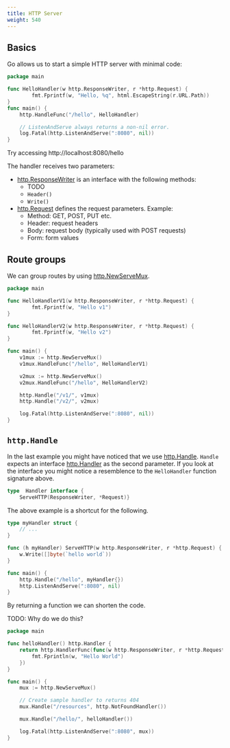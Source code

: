 ```yaml
---
title: HTTP Server
weight: 540
---
```



## Basics

Go allows us to start a simple HTTP server with minimal code:

<!-- I could not get ListenAndServe to work in the playground -->
```go {playground=false}
package main

func HelloHandler(w http.ResponseWriter, r *http.Request) {
        fmt.Fprintf(w, "Hello, %q", html.EscapeString(r.URL.Path))
}
func main() {
    http.HandleFunc("/hello", HelloHandler)

    // ListenAndServe always returns a non-nil error.
    log.Fatal(http.ListenAndServe(":8080", nil))
}
```

Try accessing http://localhost:8080/hello

The handler receives two parameters:

* [http.ResponseWriter](https://pkg.go.dev/net/http#ResponseWriter) is an interface with the following methods:
  * TODO
  * `Header()`
  * `Write()`
* [http.Request](https://pkg.go.dev/net/http#Request) defines the request parameters. Example:
  * Method: GET, POST, PUT etc.
  * Header: request headers
  * Body: request body (typically used with POST requests)
  * Form: form values


## Route groups

We can group routes by using [http.NewServeMux](https://pkg.go.dev/net/http#NewServeMux).

```go {playground=false}
package main

func HelloHandlerV1(w http.ResponseWriter, r *http.Request) {
        fmt.Fprintf(w, "Hello v1")
}

func HelloHandlerV2(w http.ResponseWriter, r *http.Request) {
        fmt.Fprintf(w, "Hello v2")
}

func main() {
    v1mux := http.NewServeMux()
    v1mux.HandleFunc("/hello", HelloHandlerV1)

    v2mux := http.NewServeMux()
    v2mux.HandleFunc("/hello", HelloHandlerV2)

    http.Handle("/v1/", v1mux)
    http.Handle("/v2/", v2mux)

    log.Fatal(http.ListenAndServe(":8080", nil))
}
```


## `http.Handle`

In the last example you might have noticed that we use [http.Handle](https://pkg.go.dev/net/http#Handle). `Handle` expects an interface [http.Handler](https://pkg.go.dev/net/http#Handler) as the second parameter. If you look at the interface you might notice a resemblence to the `HelloHandler` function signature above.

```go
type  Handler interface {
    ServeHTTP(ResponseWriter, *Request)}
```

The above example is a shortcut for the following.

```go
type myHandler struct {
    // ...
}

func (h myHandler) ServeHTTP(w http.ResponseWriter, r *http.Request) {
    w.Write([]byte(`hello world`))
}

func main() {
    http.Handle("/hello", myHandler{})
    http.ListenAndServe(":8080", nil)
}
```

By returning a function we can shorten the code.

TODO: Why do we do this?

```go {playground=false}
package main

func helloHandler() http.Handler {
    return http.HandlerFunc(func(w http.ResponseWriter, r *http.Request) {
        fmt.Fprintln(w, "Hello World")
    })
}

func main() {
    mux := http.NewServeMux()

    // Create sample handler to returns 404
    mux.Handle("/resources", http.NotFoundHandler())

    mux.Handle("/hello/", helloHandler())

    log.Fatal(http.ListenAndServe(":8080", mux))
}
```
